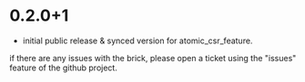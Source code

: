# 0.2.0+1

- initial public release & synced version for atomic_csr_feature.

 if there are any issues with the brick, please open a ticket using the "issues" feature of the github project.